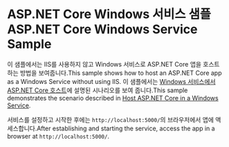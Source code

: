 # <a name="aspnet-core-windows-service-sample"></a><span data-ttu-id="6636b-101">ASP.NET Core Windows 서비스 샘플</span><span class="sxs-lookup"><span data-stu-id="6636b-101">ASP.NET Core Windows Service Sample</span></span>

<span data-ttu-id="6636b-102">이 샘플에서는 IIS를 사용하지 않고 Windows 서비스로 ASP.NET Core 앱을 호스트하는 방법을 보여줍니다.</span><span class="sxs-lookup"><span data-stu-id="6636b-102">This sample shows how to host an ASP.NET Core app as a Windows Service without using IIS.</span></span> <span data-ttu-id="6636b-103">이 샘플에서는 [Windows 서비스에서 ASP.NET Core 호스트](https://docs.microsoft.com/aspnet/core/host-and-deploy/windows-service)에 설명된 시나리오를 보여 줍니다.</span><span class="sxs-lookup"><span data-stu-id="6636b-103">This sample demonstrates the scenario described in [Host ASP.NET Core in a Windows Service](https://docs.microsoft.com/aspnet/core/host-and-deploy/windows-service).</span></span>

<span data-ttu-id="6636b-104">서비스를 설정하고 시작한 후에는 `http://localhost:5000/`의 브라우저에서 앱에 액세스합니다.</span><span class="sxs-lookup"><span data-stu-id="6636b-104">After establishing and starting the service, access the app in a browser at `http://localhost:5000/`.</span></span>
